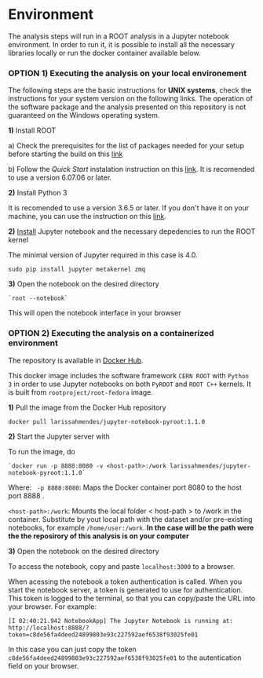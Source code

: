# Environment

The analysis steps will run in a ROOT analysis in a Jupyter notebook environment. In order to run it, it is possible to install all the necessary libraries locally or run the docker container available below.

### OPTION 1) Executing the analysis on your local environement

The following steps are the basic instructions for **UNIX systems**, check the instructions for your system version on the following links. The operation of the software package and the analysis presented on this repository is not guaranteed on the Windows operating system. 

**1)** Install ROOT 

   a) Check the prerequisites for the list of packages needed for your setup before starting the build on this [link](https://root.cern.ch/build-prerequisites)
         
   b) Follow the _Quick Start_ instalation instruction on this [link](https://root.cern.ch/building-root). It is recomended to use a version 6.07.06 or later. 

**2)** Install Python 3
    
   It is recomended to use a version 3.6.5 or later. If you don't have it on your machine, you can use the instruction on this [link](https://realpython.com/installing-python/).

**2)** [Install](https://root.cern.ch/how/how-create-rootbook) Jupyter notebook and the necessary depedencies to run the ROOT kernel 

   The minimal version of Jupyter required in this case is 4.0. 
   
   `sudo pip install jupyter metakernel zmq`

**3)** Open the notebook on the desired directory

    `root --notebook`
    
   This will open the notebook interface in your browser

### OPTION 2) Executing the analysis on a containerized environment
The repository is available in [Docker Hub](https://hub.docker.com/r/larissahmendes/jupyter-notebook-pyroot).

This docker image includes the software framework `CERN ROOT` with `Python 3` in order to use Jupyter notebooks on both `PyROOT` and `ROOT C++` kernels. It is built from `rootproject/root-fedora` image.

**1)** Pull the image from the Docker Hub repository 

`docker pull larissahmendes/jupyter-notebook-pyroot:1.1.0`

**2)** Start the Jupyter server with

   To run the image, do

    `docker run -p 8888:8080 -v <host-path>:/work larissahmendes/jupyter-notebook-pyroot:1.1.0`

   Where:
   ` -p 8888:8080`: Maps the Docker container port 8080 to the host port 8888 .
   
   `<host-path>:/work`: Mounts the local folder < host-path > to /work in the container. Substitute <host-path> by yout local path with the dataset and/or pre-existing notebooks, for example `/home/user:/work`. **In the case <host-path> will be the path were the the reposirory of this analysis is on your computer**
  
**3)** Open the notebook on the desired directory

To access the notebook, copy and paste `localhost:3000` to a browser.

When acessing the notebook a token authentication is called. When you start the notebook server, a token is generated to use for authentication. This token is logged to the terminal, so that you can copy/paste the URL into your browser. For example:

`[I 02:40:21.942 NotebookApp] The Jupyter Notebook is running at:
http://localhost:8888/?token=c8de56fa4deed24899803e93c227592aef6538f93025fe01`

In this case you can just copy the token `c8de56fa4deed24899803e93c227592aef6538f93025fe01` to the autentication field on your browser.




